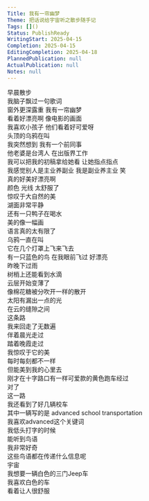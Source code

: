 ```yaml
---  
Title: 我有一帘幽梦  
Theme: 把话说给宇宙听之散步随手记  
Tags: []()  
Status: PublishReady  
WritingStart: 2025-04-15  
Completion: 2025-04-15  
EditingCompletion: 2025-04-18  
PlannedPublication: null  
ActualPublication: null  
Notes: null  
---      
```

早晨散步    
我脑子飘过一句歌词    
窗外更深露重 我有一帘幽梦      
看着好漂亮啊 像电影的画面      
我喜欢小孩子 他们看着好可爱呀    
    头顶的乌鸦在叫      
我突然想到 我有一个前同事    
    他老婆是台湾人 在出版界工作    
   我可以把我的初稿拿给她看 让她指点指点      
我感觉别人是主业养副业 我是副业养主业 笑      
真的好美好漂亮啊    
    颜色 光线 太舒服了      
惊叹于大自然的美      
湖面非常平静    
    还有一只鸭子在喝水      
美的像一幅画    
    语言真的太有限了      
乌鸦一直在叫    
    它在几个灯罩上飞来飞去      
有一只蓝色的鸟 在我眼前飞过 好漂亮      
昨晚下过雨    
树梢上还能看到水滴      
云层开始变薄了    
像棉花糖被分吹开一样的散开      
太阳有漏出一点的光    
在云的缝隙之间      
这条路    
我来回走了无数遍    
伴着晨光走过    
踏着晚霞走过      
我惊叹于它的美      
每时每刻都不一样    
但能美到我的心里去      
刚才在十字路口有一样可爱款的黄色跑车经过    
对了    
这一路    
我还看到了好几辆校车    
其中一辆写的是 advanced school transportation    
我喜欢advanced这个关键词      
我低头打字的时候    
能听到鸟语      
我非常好奇    
这些鸟语都在传递什么信息呢      
宇宙    
我想要一辆白色的三门Jeep车    
我喜欢白色的车    
看着让人很舒服      
  